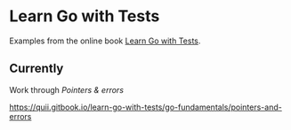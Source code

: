 
# Learn Go with Tests

Examples from the online book [Learn Go with Tests](https://quii.gitbook.io/learn-go-with-tests).


## Currently

Work through *Pointers & errors*

https://quii.gitbook.io/learn-go-with-tests/go-fundamentals/pointers-and-errors

